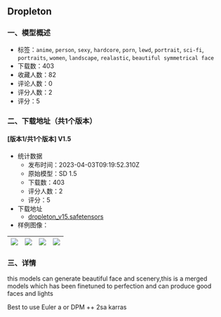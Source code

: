 ## Dropleton
### 一、模型概述

- 标签：`anime`, `person`, `sexy`, `hardcore`, `porn`, `lewd`, `portrait`, `sci-fi`, `portraits`, `women`, `landscape`, `realastic`, `beautiful symmetrical face`
- 下载数：403
- 收藏人数：82
- 评论人数：0
- 评分人数：2
- 评分：5

### 二、下载地址（共1个版本）

#### [版本1/共1个版本] V1.5

- 统计数据
  - 发布时间：2023-04-03T09:19:52.310Z
  - 原始模型：SD 1.5
  - 下载数：403
  - 评分人数：2
  - 评分：5
- 下载地址
  - [dropleton_v15.safetensors](https://civitai.com/api/download/models/33339)
- 样例图像：

| <img src="https://image.civitai.com/xG1nkqKTMzGDvpLrqFT7WA/65db5924-1a13-49f4-b7cd-2b8efb3fb300/width=450/391756.jpeg" /> | <img src="https://image.civitai.com/xG1nkqKTMzGDvpLrqFT7WA/830fe7de-7478-4a61-e239-c62a4ad57100/width=450/379919.jpeg" /> | <img src="https://image.civitai.com/xG1nkqKTMzGDvpLrqFT7WA/d14fecdc-00bd-4608-3ffc-eec2d6e09100/width=450/379918.jpeg" /> | <img src="https://image.civitai.com/xG1nkqKTMzGDvpLrqFT7WA/d7134b78-1658-464c-1a4a-227f58a0a900/width=450/379917.jpeg" /> |
| ---- | ---- | ---- | ---- |


### 三、详情
<p>this models can generate beautiful face and scenery,this is a merged models which has been finetuned to perfection and can produce good faces and lights</p><p>Best to use Euler a or DPM ++ 2sa karras</p><p></p>